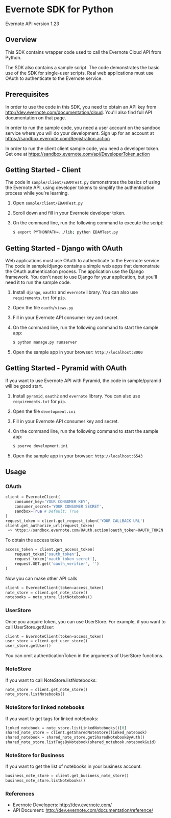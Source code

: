 Evernote SDK for Python
============================================

Evernote API version 1.23

Overview
--------
This SDK contains wrapper code used to call the Evernote Cloud API from Python.

The SDK also contains a sample script. The code demonstrates the basic use of the SDK for single-user scripts. Real web applications must use OAuth to authenticate to the Evernote service.

Prerequisites
-------------
In order to use the code in this SDK, you need to obtain an API key from http://dev.evernote.com/documentation/cloud. You'll also find full API documentation on that page.

In order to run the sample code, you need a user account on the sandbox service where you will do your development. Sign up for an account at https://sandbox.evernote.com/Registration.action

In order to run the client client sample code, you need a developer token. Get one at https://sandbox.evernote.com/api/DeveloperToken.action

Getting Started - Client
------------------------
The code in `sample/client/EDAMTest.py` demonstrates the basics of using the Evernote API, using developer tokens to simplify the authentication process while you're learning.

1. Open `sample/client/EDAMTest.py`
2. Scroll down and fill in your Evernote developer token.
3. On the command line, run the following command to execute the script:

    ```bash
    $ export PYTHONPATH=../lib; python EDAMTest.py
    ```

Getting Started - Django with OAuth
------------------------------------
Web applications must use OAuth to authenticate to the Evernote service. The code in sample/django contains a simple web apps that demonstrate the OAuth authentication process. The application use the Django framework. You don't need to use Django for your application, but you'll need it to run the sample code.

1. Install `django`, `oauth2` and `evernote` library.  You can also use `requirements.txt` for `pip`.
2. Open the file `oauth/views.py`
3. Fill in your Evernote API consumer key and secret.
4. On the command line, run the following command to start the sample app:

    ```bash
    $ python manage.py runserver
    ```

5. Open the sample app in your browser: `http://localhost:8000`

Getting Started - Pyramid with OAuth
-------------------------------------
If you want to use Evernote API with Pyramid, the code in sample/pyramid will be good start.

1. Install `pyramid`, `oauth2` and `evernote` library.  You can also use `requirements.txt` for `pip`.
2. Open the file `development.ini`
3. Fill in your Evernote API consumer key and secret.
4. On the command line, run the following command to start the sample app:

    ```bash
    $ pserve development.ini
    ```

5. Open the sample app in your browser: `http://localhost:6543`


Usage
-----
### OAuth ###
```python
client = EvernoteClient(
    consumer_key='YOUR CONSUMER KEY',
    consumer_secret='YOUR CONSUMER SECRET',
    sandbox=True # Default: True
)
request_token = client.get_request_token('YOUR CALLBACK URL')
client.get_authorize_url(request_token)
 => https://sandbox.evernote.com/OAuth.action?oauth_token=OAUTH_TOKEN
```
To obtain the access token
```python
access_token = client.get_access_token(
    request_token['oauth_token'],
    request_token['oauth_token_secret'],
    request.GET.get('oauth_verifier', '')
)
```
Now you can make other API calls
```python
client = EvernoteClient(token=access_token)
note_store = client.get_note_store()
notebooks = note_store.listNotebooks()
```

### UserStore ###
Once you acquire token, you can use UserStore. For example, if you want to call UserStore.getUser:
```python
client = EvernoteClient(token=access_token)
user_store = client.get_user_store()
user_store.getUser()
```
You can omit authenticationToken in the arguments of UserStore functions.

### NoteStore ###
If you want to call NoteStore.listNotebooks:
```python
note_store = client.get_note_store()
note_store.listNotebooks()
```

### NoteStore for linked notebooks ###
If you want to get tags for linked notebooks:
```python
linked_notebook = note_store.listLinkedNotebooks()[0]
shared_note_store = client.getSharedNoteStore(linked_notebook)
shared_notebook = shared_note_store.getSharedNotebookByAuth()
shared_note_store.listTagsByNotebook(shared_notebook.notebookGuid)
```

### NoteStore for Business ###
If you want to get the list of notebooks in your business account:
```python
business_note_store = client.get_business_note_store()
business_note_store.listNotebooks()
```

### References ###
- Evernote Developers: http://dev.evernote.com/
- API Document: http://dev.evernote.com/documentation/reference/

